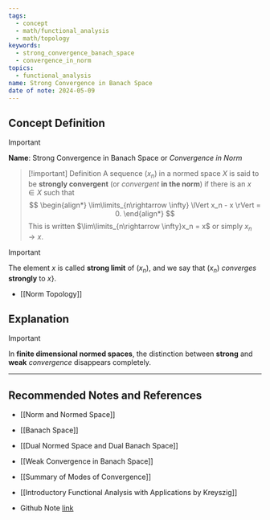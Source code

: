 ```yaml
---
tags:
  - concept
  - math/functional_analysis
  - math/topology
keywords:
  - strong_convergence_banach_space
  - convergence_in_norm
topics:
  - functional_analysis
name: Strong Convergence in Banach Space
date of note: 2024-05-09
---
```


## Concept Definition

>[!important]
>**Name**:  Strong Convergence in Banach Space or *Convergence in Norm*


>[!important] Definition
>A sequence $(x_n)$ in a normed space $X$ is said to be **strongly convergent** (or *convergent* **in the norm**) if there is  an $x \in X$ such that
>$$
> \begin{align*}
> \lim\limits_{n\rightarrow \infty} \lVert x_n - x \rVert  = 0.
> \end{align*}
>$$
>This is written $\lim\limits_{n\rightarrow \infty}x_n = x$ or simply $x_n \rightarrow x$. 


>[!important]
>The element $x$ is called **strong limit** of $(x_n)$, and we say that $(x_n)$ *converges* **strongly** to $x$}. 

- [[Norm Topology]]


## Explanation


>[!important]
>In **finite dimensional normed spaces**, the distinction between **strong** and **weak** *convergence* disappears completely. 






-----------
##  Recommended Notes and References

- [[Norm and Normed Space]]
- [[Banach Space]]
- [[Dual Normed Space and Dual Banach Space]]

- [[Weak Convergence in Banach Space]]

- [[Summary of Modes of Convergence]]

- [[Introductory Functional Analysis with Applications by Kreyszig]]

- Github Note [link](https://github.com/TianpeiLuke/SelfStudyNotes/tree/master/self-study/probability_and_measure_theory)

